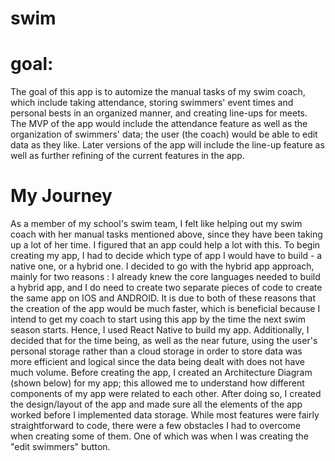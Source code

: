 # swim

# goal:
  The goal of this app is to automize the manual tasks of my swim coach, which include taking attendance, storing swimmers' event times and personal bests in an organized manner, and creating line-ups for meets. The MVP of the app would include the attendance feature as well as the organization of swimmers' data; the user (the coach) would be able to edit data as they like. Later versions of the app will include the line-up feature as well as further refining of the current features in the app. 

# My Journey
  As a member of my school's swim team, I felt like helping out my swim coach with her manual tasks mentioned above, since they have been taking up a lot of her time. I figured that an app could help a lot with this. To begin creating my app, I had to decide which type of app I would have to build - a native one, or a hybrid one. I decided to go with the hybrid app approach, mainly for two reasons : I already knew the core languages needed to build a hybrid app, and I do need to create two separate pieces of code to create the same app on IOS and ANDROID. It is due to both of these reasons that the creation of the app would be much faster, which is beneficial because I intend to get my coach to start using this app by the time the next swim season starts. Hence, I used React Native to build my app. Additionally, I decided that for the time being, as well as the near future, using the user's personal storage rather than a cloud storage in order to store data was more efficient and logical since the data being dealt with does not have much volume.
  Before creating the app, I created an Architecture Diagram (shown below) for my app; this allowed me to understand how different components of my app were related to each other. After doing so, I created the design/layout of the app and made sure all the elements of the app worked before I implemented data storage. While most features were fairly straightforward to code, there were a few obstacles I had to overcome when creating some of them. One of which was when I was creating the "edit swimmers" button. 
  
